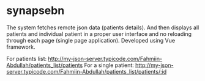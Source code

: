 # synapsebn
The system fetches remote json data (patients details). And then displays all patients and individual patient in a proper user interface and no reloading through each page (single page application). Developed using Vue framework.

For patients list: http://my-json-server.typicode.com/Fahmiin-Abdullah/patients_list/patients
For a single patient: http://my-json-server.typicode.com/Fahmiin-Abdullah/patients_list/patients/:id
